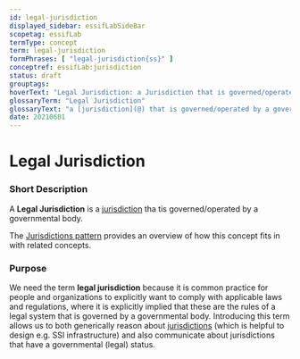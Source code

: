 ```yaml
---
id: legal-jurisdiction
displayed_sidebar: essifLabSideBar
scopetag: essifLab
termType: concept
term: legal-jurisdiction
formPhrases: [ "legal-jurisdiction{ss}" ]
conceptref: essifLab:jurisdiction
status: draft
grouptags:
hoverText: "Legal Jurisdiction: a Jurisdiction that is governed/operated by a governmental body."
glossaryTerm: "Legal Jurisdiction"
glossaryText: "a [jurisdiction](@) that is governed/operated by a governmental body."
date: 20210601
---
```


# Legal Jurisdiction

### Short Description

A **Legal Jurisdiction** is a [jurisdiction](@) tha tis governed/operated by a governmental body.

The [Jurisdictions pattern](pattern:jurisdiction@) provides an overview of how this concept fits in with related concepts.

### Purpose

We need the term **legal jurisdiction** because it is common practice for people and organizations to explicitly want to comply with applicable laws and regulations, where it is explicitly implied that these are the rules of a legal system that is governed by a governmental body. Introducing this term allows us to both generically reason about [jurisdictions](@) (which is helpful to design e.g. SSI infrastructure) and also communicate about jurisdictions that have a governmental (legal) status.